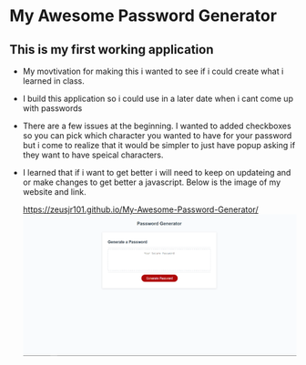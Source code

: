# My Awesome Password Generator

## This is my first working application

- My movtivation for making this i wanted to see if i could create what i learned in class.

* I build this application so i could use in a later date when i cant come up with passwords

* There are a few issues at the beginning. I wanted to added checkboxes so you can pick which character you wanted to have for your password but i come to realize that it would be simpler to just have popup asking if they want to have speical characters.

* I learned that if i want to get better i will need to keep on updateing and or make changes to get better a javascript.
  Below is the image of my website and link.

  https://zeusjr101.github.io/My-Awesome-Password-Generator/
  ![Alt text](assets/screenshotpasswordpng.png)

